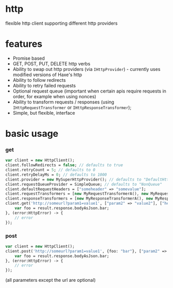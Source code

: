 # http
flexible http client supporting different http providers

# features
 - Promise based
 - GET, POST, PUT, DELETE http verbs
 - Ability to swap out http providers (via `IHttpProvider`) - currently uses modified versions of Haxe's http
 - Ability to follow redirects
 - Ability to retry failed requests
 - Optional request queue (important when certain apis require requests in order, for example when using nonces)
 - Ability to transform requests / responses (using `IHttpRequestTransformer` or `IHttpResponseTransformer`);
 - Simple, but flexible, interface
 
 # basic usage

### get

```haxe
var client = new HttpClient();
client.followRedirects = false; // defaults to true
client.retryCount = 5; // defaults to 0
client.retryDelayMs = 0; // defaults to 1000
client.provider = new MySuperHttpProvider(); // defaults to "DefaultHttpProvider"
client.requestQueueProvider = SimpleQueue; // defaults to "NonQueue"
client.defaultRequestHeaders = ["someheader" => "somevalue"];
client.requestTransformers = [new MyRequestTransformerA(), new MyRequestTransformerB()];
client.responseTransformers = [new MyResponseTransformerA(), new MyResponseTransformerB()];
client.get('http://someurl?param1=value1', ["param2" => "value2"], ["header1" => "header value 1"]).then(result -> {
    var foo = result.response.bodyAsJson.bar;
}, (error:HttpError) -> {
    // error
});
```

### post

```haxe
var client = new HttpClient();
client.post('http://someurl?param1=value1', {foo: "bar"}, ["param2" => "value2"], ["header1" => "header value 1"]).then(result -> {
    var foo = result.response.bodyAsJson.bar;
}, (error:HttpError) -> {
    // error
});
```
(all parameters except the url are optional)
